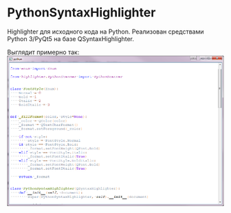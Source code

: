 ﻿# PythonSyntaxHighlighter

Highlighter для исходного кода на Python.
Реализован средствами Python 3/PyQt5 на базе QSyntaxHighlighter.

Выглядит примерно так:
![Python source highlighting Demo](images/demo.png)